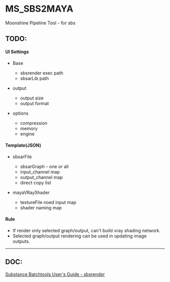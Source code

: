 # MS_SBS2MAYA

Moonshine Pipeline Tool - for sbs

## TODO:

#### UI Settings

* Base
	* sbsrender exec path
	* sbsarLib path

* output
	* output size
	* output format

* options
	* compression
	* memory
	* engine

#### Template(JSON)

* sbsarFile

	* sbsarGraph - one or all
	* input_channel map
	* output_channel map
	* direct copy list

* mayaVRayShader

	* textureFile noed input map
	* shader naming map

#### Rule

* If render only selected graph/output, can't build vray shading network.
* Selected graph/output rendering can be used in updating image outputs.

---

## DOC:

[Substance Batchtools User's Guide - sbsrender](https://support.allegorithmic.com/documentation/display/SB10/sbsrender)
